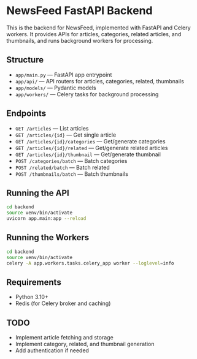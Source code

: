 # NewsFeed FastAPI Backend

This is the backend for NewsFeed, implemented with FastAPI and Celery workers. It provides APIs for articles, categories, related articles, and thumbnails, and runs background workers for processing.

## Structure

- `app/main.py` — FastAPI app entrypoint
- `app/api/` — API routers for articles, categories, related, thumbnails
- `app/models/` — Pydantic models
- `app/workers/` — Celery tasks for background processing

## Endpoints

- `GET /articles` — List articles
- `GET /articles/{id}` — Get single article
- `GET /articles/{id}/categories` — Get/generate categories
- `GET /articles/{id}/related` — Get/generate related articles
- `GET /articles/{id}/thumbnail` — Get/generate thumbnail
- `POST /categories/batch` — Batch categories
- `POST /related/batch` — Batch related
- `POST /thumbnails/batch` — Batch thumbnails

## Running the API

```bash
cd backend
source venv/bin/activate
uvicorn app.main:app --reload
```

## Running the Workers

```bash
cd backend
source venv/bin/activate
celery -A app.workers.tasks.celery_app worker --loglevel=info
```

## Requirements
- Python 3.10+
- Redis (for Celery broker and caching)

## TODO
- Implement article fetching and storage
- Implement category, related, and thumbnail generation
- Add authentication if needed 
